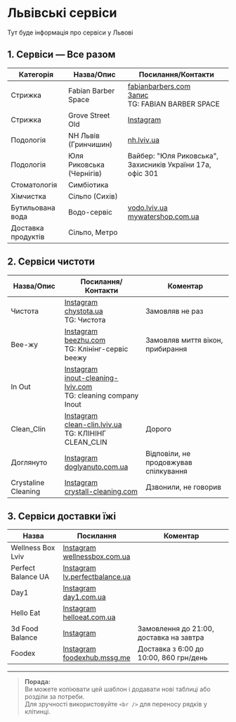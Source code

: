 # Львівські сервіси

Тут буде інформація про сервіси у Львові



## 1. Сервіси — Все разом

| Категорія | Назва/Опис | Посилання/Контакти |
|-----------|------------|--------------------|
| Стрижка   | Fabian Barber Space | [fabianbarbers.com](https://fabianbarbers.com/) <br /> [Запис](https://n113129.alteg.io/select-city/100/select-branch) <br /> TG: FABIAN BARBER SPACE |
| Стрижка   | Grove Street Old | [Instagram](https://www.instagram.com/grove_street.old/) |
| Подологія | NH Львів (Гринчишин) | [nh.lviv.ua](https://www.nh.lviv.ua/) |
| Подологія | Юля Риковська (Чернігів) | Вайбер: "Юля Риковська", Захисників України 17а, офіс 301 |
| Стоматологія | Симбіотика |  |
| Хімчистка | Сільпо (Сихів) |  |
| Бутильована вода | Водо-сервіс | [vodo.lviv.ua](https://vodo.lviv.ua/) <br /> [mywatershop.com.ua](https://mywatershop.com.ua/alaska_sale/) |
| Доставка продуктів | Сільпо, Метро |  |


## 2. Сервіси чистоти

| Назва/Опис | Посилання/Контакти | Коментар |
|------------|--------------------|----------|
| Чистота | [Instagram](https://www.instagram.com/chystota.ua/) <br /> [chystota.ua](https://chystota.ua/) <br /> TG: Чистота | Замовляв не раз |
| Bee-жу | [Instagram](https://www.instagram.com/beezhu.ua/) <br /> [beezhu.com](https://www.beezhu.com/) <br /> TG: Клінінг-сервіс beeжу | Замовляв миття вікон, прибирання |
| In Out | [Instagram](https://www.instagram.com/inout.lviv/) <br /> [inout-cleaning-lviv.com](https://www.inout-cleaning-lviv.com/) <br /> TG: cleaning company Inout | |
| Clean_Clin | [Instagram](https://www.instagram.com/clean_clin/) <br /> [clean-clin.lviv.ua](https://clean-clin.lviv.ua/) <br /> TG: КЛІНІНГ CLEAN_CLIN | Дорого |
| Доглянуто | [Instagram](https://www.instagram.com/doglyanuto/) <br /> [doglyanuto.com.ua](https://doglyanuto.com.ua/) | Відповіли, не продовжував спілкування |
| Crystaline Cleaning | [Instagram](https://www.instagram.com/crystalline_cleaning/) <br /> [crystall-cleaning.com](https://crystall-cleaning.com/) | Дзвонили, не говорив |


## 3. Сервіси доставки їжі

| Назва | Посилання | Коментар |
|-------|-----------|----------|
| Wellness Box Lviv | [Instagram](https://www.instagram.com/wellnessbox_lviv) <br /> [wellnessbox.com.ua](http://www.wellnessbox.com.ua/) | |
| Perfect Balance UA | [Instagram](https://www.instagram.com/perfectbalanceua) <br /> [lv.perfectbalance.ua](https://lv.perfectbalance.ua/) | |
| Day1 | [Instagram](https://www.instagram.com/day1.ua) <br /> [day1.com.ua](https://day1.com.ua/) | |
| Hello Eat | [Instagram](https://www.instagram.com/helloeat_) <br /> [helloeat.com.ua](http://www.helloeat.com.ua/) | |
| 3d Food Balance | [Instagram](https://www.instagram.com/3d_food.balance) | Замовлення до 21:00, доставка на завтра |
| Foodex | [Instagram](https://www.instagram.com/foodexhub) <br /> [foodexhub.mssg.me](https://foodexhub.mssg.me/) | Доставка з 6:00 до 10:00, 860 грн/день |

---

> **Порада:**  
> Ви можете копіювати цей шаблон і додавати нові таблиці або розділи за потреби.  
> Для зручності використовуйте `<br />` для переносу рядків у клітинці. 
